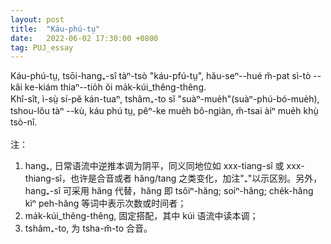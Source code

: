 ```yaml
---
layout: post
title:  "Káu-phú-tṳ"
date:   2022-06-02 17:30:00 +0800
tag: PUJ_essay
---
```


<section class="PUJ">

Káu-phú-tṳ, tsōi-hang₊-sî tàⁿ-tsò "káu-pfú-tṳ", hău-seⁿ--hué m̆-pat sì-tò --kâi ke-kiám thiaⁿ--tio̍h ŏi ma̍k-kúi_thêng-thêng.
<br>
Khî-sît, ì-sṳ̀ sí-pĕ kán-tuaⁿ, tshâm₊-to sĭ "suàⁿ-mue̍h"(suàⁿ-phú-bó-mue̍h), tshou-lŏu tàⁿ --kù, káu phú tṳ, pêⁿ-ke mue̍h bô-ngiàn, m̆-tsai àiⁿ mue̍h khṳ̀ tsò-nî.
<br>
<br>
注：<br>
1. hang₊, 日常语流中逆推本调为阴平，同义同地位如 xxx-tiang-sî 或 xxx-thiang-sî，也许是合音或者 hăng/tang 之类变化，加注"₊"以示区别。另外，hang₊-sî 可采用 hăng 代替，hăng 即 tsôiⁿ-hăng; soiⁿ-hăng; che̍k-hăng kìⁿ peh-hăng 等词中表示次数或时间者；<br>
2. ma̍k-kúi_thêng-thêng, 固定搭配，其中 kúi 语流中读本调；<br>
3. tshâm₊-to, 为 tsha-m̆-to 合音。<br>
</section>